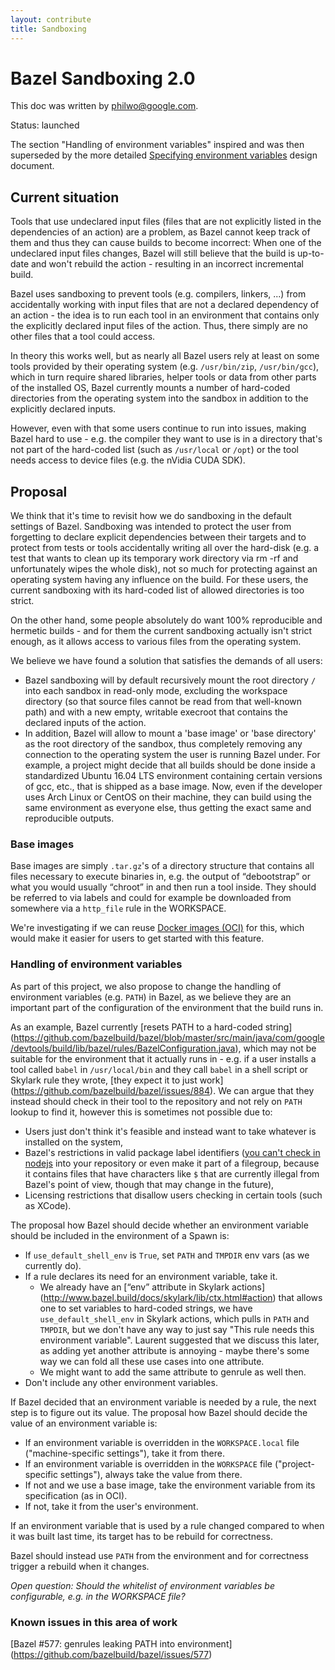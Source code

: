 ```yaml
---
layout: contribute
title: Sandboxing
---
```


# Bazel Sandboxing 2.0

This doc was written by [philwo@google.com](mailto:philwo@google.com).

Status: launched

The section "Handling of environment variables" inspired and was then
superseded by the more detailed
[Specifying environment variables](/docs/designs/2016/06/21/environment.html)
design document.

## Current situation

Tools that use undeclared input files (files that are not explicitly listed in
the dependencies of an action) are a problem, as Bazel cannot keep track of them
and thus they can cause builds to become incorrect: When one of the undeclared
input files changes, Bazel will still believe that the build is up-to-date and
won't rebuild the action - resulting in an incorrect incremental build.

Bazel uses sandboxing to prevent tools (e.g. compilers, linkers, ...) from
accidentally working with input files that are not a declared dependency of an
action - the idea is to run each tool in an environment that contains only the
explicitly declared input files of the action. Thus, there simply are no other
files that a tool could access.

In theory this works well, but as nearly all Bazel users rely at least on some
tools provided by their operating system (e.g. `/usr/bin/zip`, `/usr/bin/gcc`),
which in turn require shared libraries, helper tools or data from other parts
of the installed OS, Bazel currently mounts a number of hard-coded directories
from the operating system into the sandbox in addition to the explicitly
declared inputs.

However, even with that some users continue to run into issues, making Bazel
hard to use - e.g. the compiler they want to use is in a directory that's not
part of the hard-coded list (such as `/usr/local` or `/opt`) or the tool needs
access to device files (e.g. the nVidia CUDA SDK).

## Proposal

We think that it's time to revisit how we do sandboxing in the default settings
of Bazel. Sandboxing was intended to protect the user from forgetting to
declare explicit dependencies between their targets and to protect from tests
or tools accidentally writing all over the hard-disk (e.g. a test that wants to
clean up its temporary work directory via rm -rf and unfortunately wipes the
whole disk), not so much for protecting against an operating system having any
influence on the build. For these users, the current sandboxing with its
hard-coded list of allowed directories is too strict.

On the other hand, some people absolutely do want 100% reproducible and
hermetic builds - and for them the current sandboxing actually isn't strict
enough, as it allows access to various files from the operating system.

We believe we have found a solution that satisfies the demands of all users:

 * Bazel sandboxing will by default recursively mount the root directory `/`
   into each sandbox in read-only mode, excluding the workspace directory (so
   that source files cannot be read from that well-known path) and with a new
   empty, writable execroot that contains the declared inputs of the action.
 * In addition, Bazel will allow to mount a 'base image' or 'base directory' as
   the root directory of the sandbox, thus completely removing any connection
   to the operating system the user is running Bazel under. For example, a
   project might decide that all builds should be done inside a standardized
   Ubuntu 16.04 LTS environment containing certain versions of gcc, etc., that
   is shipped as a base image. Now, even if the developer uses Arch Linux or
   CentOS on their machine, they can build using the same environment as
   everyone else, thus getting the exact same and reproducible outputs.

### Base images

Base images are simply `.tar.gz`'s of a directory structure that contains all
files necessary to execute binaries in, e.g. the output of “debootstrap” or
what you would usually “chroot” in and then run a tool inside. They should be
referred to via labels and could for example be downloaded from somewhere via
a `http_file` rule in the WORKSPACE.

We're investigating if we can reuse
[Docker images (OCI)](https://github.com/opencontainers/image-spec/blob/v0.1.0/serialization.md)
for this, which would make it easier for users to get started with this
feature.

### Handling of environment variables

As part of this project, we also propose to change the handling of environment
variables (e.g. `PATH`) in Bazel, as we believe they are an important part of
the configuration of the environment that the build runs in.

As an example, Bazel currently [resets PATH to a hard-coded string]
(https://github.com/bazelbuild/bazel/blob/master/src/main/java/com/google/devtools/build/lib/bazel/rules/BazelConfiguration.java),
which may not be suitable for the environment that it actually runs in - e.g.
if a user installs a tool called `babel` in `/usr/local/bin` and they call
`babel` in a shell script or Skylark rule they wrote, [they expect it to just
work] (https://github.com/bazelbuild/bazel/issues/884). We can argue that they
instead should check in their tool to the repository and not rely on `PATH`
lookup to find it, however this is sometimes not possible due to:

 * Users just don't think it's feasible and instead want to take whatever is
   installed on the system,
 * Bazel's restrictions in valid package label identifiers ([you can't check in
   nodejs](https://github.com/bazelbuild/bazel/issues/884#issuecomment-183378680)
   into your repository or even make it part of a filegroup, because it
   contains files that have characters like `$` that are currently illegal from
   Bazel's point of view, though that may change in the future),
 * Licensing restrictions that disallow users checking in certain tools (such
   as XCode).

The proposal how Bazel should decide whether an environment variable should be
included in the environment of a Spawn is:

 * If `use_default_shell_env` is `True`, set `PATH` and `TMPDIR` env vars
   (as we currently do).
 * If a rule declares its need for an environment variable, take it.
   * We already have an [“env” attribute in Skylark actions]
     (http://www.bazel.build/docs/skylark/lib/ctx.html#action) that allows one to
     set variables to hard-coded strings, we have `use_default_shell_env` in
     Skylark actions, which pulls in `PATH` and `TMPDIR`, but we don't have any
     way to just say "This rule needs this environment variable". Laurent
     suggested that we discuss this later, as adding yet another attribute is
     annoying - maybe there's some way we can fold all these use cases into one
     attribute.
   * We might want to add the same attribute to genrule as well then.
 * Don't include any other environment variables.

If Bazel decided that an environment variable is needed by a rule, the next
step is to figure out its value. The proposal how Bazel should decide the value
of an environment variable is:

 * If an environment variable is overridden in the `WORKSPACE.local` file
   ("machine-specific settings"), take it from there.
 * If an environment variable is overridden in the `WORKSPACE` file
   ("project-specific settings"), always take the value from there.
 * If not and we use a base image, take the environment variable from its
   specification (as in OCI).
 * If not, take it from the user's environment.

If an environment variable that is used by a rule changed compared to when it
was built last time, its target has to be rebuild for correctness.

Bazel should instead use `PATH` from the environment and for correctness
trigger a rebuild when it changes.

*Open question: Should the whitelist of environment variables be configurable,
e.g. in the WORKSPACE file?*

### Known issues in this area of work

[Bazel #577: genrules leaking PATH into environment]
(https://github.com/bazelbuild/bazel/issues/577)

